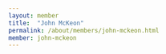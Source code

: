 ```yaml
---
layout: member
title:  "John McKeon"
permalink: /about/members/john-mckeon.html
member: john-mckeon
---
```

